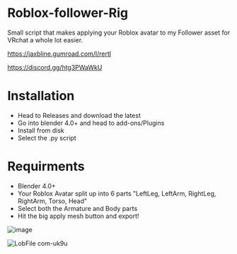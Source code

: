 # Roblox-follower-Rig
Small script that makes applying your Roblox avatar to my Follower asset for VRchat a whole lot easier.

https://jaxbline.gumroad.com/l/rertl

https://discord.gg/htg3PWaWkU

# Installation
* Head to Releases and download the latest
* Go into blender 4.0+ and head to add-ons/Plugins
* Install from disk
* Select the .py script

# Requirments
* Blender 4.0+
* Your Roblox Avatar split up into 6 parts "LeftLeg, LeftArm, RightLeg, RightArm, Torso, Head"
* Select both the Armature and Body parts
* Hit the big apply mesh button and export!

![image](https://github.com/user-attachments/assets/264dadd0-4fb8-428b-a665-d5b61609f46d)

![LobFile com-uk9u](https://github.com/user-attachments/assets/530d1bbf-9fec-4068-b93f-81c785a11d99)

